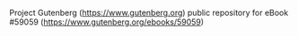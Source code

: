 Project Gutenberg (https://www.gutenberg.org) public repository for
eBook #59059 (https://www.gutenberg.org/ebooks/59059)
